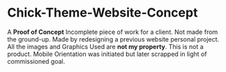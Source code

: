 # Chick-Theme-Website-Concept
A **Proof of Concept** Incomplete piece of work for a client.
Not made from the ground-up. Made by redesigning a previous website personal project.
All the images and Graphics Used are **not my property**.
This is not a product.
Mobile Orientation was initiated but later scrapped in light of commissioned goal.
